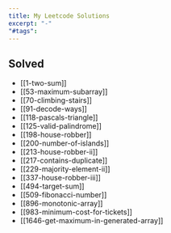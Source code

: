 ```yaml
---
title: My Leetcode Solutions
excerpt: "-"
"#tags":
---
```

## Solved

- [[1-two-sum]]
- [[53-maximum-subarray]]
- [[70-climbing-stairs]]
- [[91-decode-ways]]
- [[118-pascals-triangle]]
- [[125-valid-palindrome]]
- [[198-house-robber]]
- [[200-number-of-islands]]
- [[213-house-robber-ii]]
- [[217-contains-duplicate]]
- [[229-majority-element-ii]]
- [[337-house-robber-iii]]
- [[494-target-sum]]
- [[509-fibonacci-number]]
- [[896-monotonic-array]]
- [[983-minimum-cost-for-tickets]]
- [[1646-get-maximum-in-generated-array]]